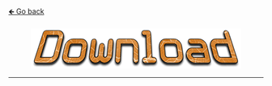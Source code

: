 <a href="../../#----">🡸 Go back</a>

<h4 id="main" align="center">
    <img src="images/Download.png" alt="main" align="center">
</h4>

___

<strong>
<p align="center">

</p>
<strong>